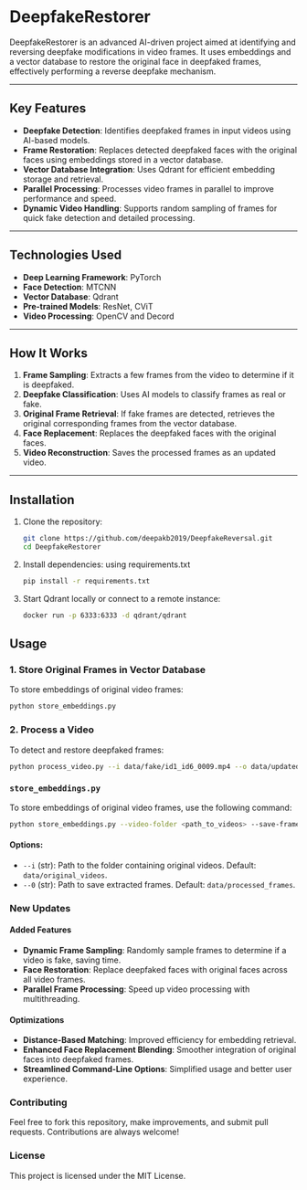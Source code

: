 # DeepfakeRestorer

DeepfakeRestorer is an advanced AI-driven project aimed at identifying and reversing deepfake modifications in video frames. It uses embeddings and a vector database to restore the original face in deepfaked frames, effectively performing a reverse deepfake mechanism.

---

## Key Features
- **Deepfake Detection**: Identifies deepfaked frames in input videos using AI-based models.
- **Frame Restoration**: Replaces detected deepfaked faces with the original faces using embeddings stored in a vector database.
- **Vector Database Integration**: Uses Qdrant for efficient embedding storage and retrieval.
- **Parallel Processing**: Processes video frames in parallel to improve performance and speed.
- **Dynamic Video Handling**: Supports random sampling of frames for quick fake detection and detailed processing.

---

## Technologies Used
- **Deep Learning Framework**: PyTorch
- **Face Detection**: MTCNN
- **Vector Database**: Qdrant
- **Pre-trained Models**: ResNet, CViT
- **Video Processing**: OpenCV and Decord

---

## How It Works
1. **Frame Sampling**: Extracts a few frames from the video to determine if it is deepfaked.
2. **Deepfake Classification**: Uses AI models to classify frames as real or fake.
3. **Original Frame Retrieval**: If fake frames are detected, retrieves the original corresponding frames from the vector database.
4. **Face Replacement**: Replaces the deepfaked faces with the original faces.
5. **Video Reconstruction**: Saves the processed frames as an updated video.

---

## Installation

1. Clone the repository:
   ```bash
   git clone https://github.com/deepakb2019/DeepfakeReversal.git
   cd DeepfakeRestorer
2. Install dependencies:
    using requirements.txt
    ```bash
    pip install -r requirements.txt
3. Start Qdrant locally or connect to a remote instance:
    ```bash
    docker run -p 6333:6333 -d qdrant/qdrant
## Usage

### 1. Store Original Frames in Vector Database
   To store embeddings of original video frames:
```bash
python store_embeddings.py
```
### 2. Process a Video
To detect and restore deepfaked frames:
```bash
python process_video.py --i data/fake/id1_id6_0009.mp4 --o data/updated_video.mp4
```
### `store_embeddings.py`

To store embeddings of original video frames, use the following command:

```bash
python store_embeddings.py --video-folder <path_to_videos> --save-frames-folder <path_to_save_frames> --batch-size <batch_size>
```
#### Options:
- `--i` (str): Path to the folder containing original videos. Default: `data/original_videos`.
- `--0` (str): Path to save extracted frames. Default: `data/processed_frames`.


### New Updates

#### Added Features
- **Dynamic Frame Sampling**: Randomly sample frames to determine if a video is fake, saving time.
- **Face Restoration**: Replace deepfaked faces with original faces across all video frames.
- **Parallel Frame Processing**: Speed up video processing with multithreading.

#### Optimizations
- **Distance-Based Matching**: Improved efficiency for embedding retrieval.
- **Enhanced Face Replacement Blending**: Smoother integration of original faces into deepfaked frames.
- **Streamlined Command-Line Options**: Simplified usage and better user experience.
### Contributing
Feel free to fork this repository, make improvements, and submit pull requests. Contributions are always welcome!

### License
This project is licensed under the MIT License.



